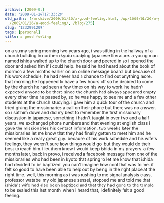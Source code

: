 ```yaml
---
archive: [2009-01]
date: '2009-01-26T17:33:29'
old_paths: [/archive/2009/01/26/a-good-feeling.html, /wp/2009/01/26/a-good-feeling/,
  /2009/01/26/a-good-feeling/, /blog/275]
slug: '1232991209'
tags: [personal]
title: a good feeling
---
```


on a sunny spring morning two years ago, i was sitting in the hallway of
a church building in northern kyoto studying japanese literature. a young
man named ishida walked up to the church door and peered in so i opened
the door and asked him if i could help. he said he had heard about the
book of mormon a few months earlier on an online message board, but
because of his work schedule, he had never had a chance to find out
anything more. that morning he happened to have a few hours off so he
decided to come by the church he had seen a few times on his way to work.
he hadn't expected anyone to be there since the church had always appeared
empty every other time he passed by, so he was happy to see me and a few
other students at the church studying. i gave him a quick tour of the
church and tried giving the missionaries a call on their phone but there
was no answer. so i sat him down and did my best to remember the first
missionary discussion in japanese, something i hadn't taught in over two
and a half years. we exchanged phone numbers and that evening at english
class i gave the missionaries his contact information. two weeks later the
missionaries let me know that they had finally gotten to meet him and he
seemed like a really great guy. because of his work schedule and his
wife's feelings, they weren't sure how things would go, but they would do
their best to teach him. i let them know i would keep ishida in my
prayers. a few months later, back in provo, i received a facebook message
from one of the missionaries who had been in kyoto that spring to let me
know that ishida had decided to be baptized. you can't imagine how cool
that was to me. it felt so good to have been able to help out by being in
the right place at the right time. well, this morning as i was rushing to
me signal analysis class, professor watabe, my old japanese sensei,
stopped me and told me that ishida's wife had also been baptized and that
they had gone to the temple to be sealed this last month. when i heard
that, i definitely felt a good feeling.

